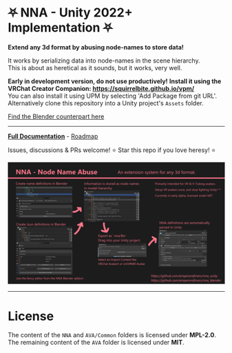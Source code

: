 
# ⛧ NNA - Unity 2022+ Implementation ⛧
**Extend any 3d format by abusing node-names to store data!**

It works by serializing data into node-names in the scene hierarchy.\
This is about as heretical as it sounds, but it works, very well.

**Early in development version, do not use productively!**
**Install it using the VRChat Creator Companion: <https://squirrelbite.github.io/vpm/>**\
You can also install it using UPM by selecting 'Add Package from git URL'.\
Alternatively clone this repository into a Unity project's `Assets` folder.

[Find the Blender counterpart here](https://github.com/emperorofmars/nna_blender)

---

**[Full Documentation](https://github.com/emperorofmars/nna)** - [Roadmap](https://github.com/emperorofmars/nna/blob/master/roadmap.md)

Issues, discussions & PRs welcome!
⭐ Star this repo if you love heresy! ⭐

![](./Docs/img/nna_cover_image.png)

---

# License
The content of the `NNA` and `AVA/Common` folders is licensed under **MPL-2.0**.\
The remaining content of the `AVA` folder is licensed under **MIT**.
